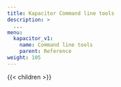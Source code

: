 ```yaml
---
title: Kapacitor Command line tools
description: >
  ...
menu:
  kapacitor_v1:
    name: Command line tools
    parent: Reference
weight: 105
---
```


{{< children >}}